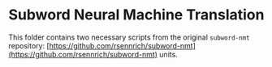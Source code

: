 Subword Neural Machine Translation
==================================

This folder contains two necessary scripts from the original `subword-nmt` repository:
[https://github.com/rsennrich/subword-nmt](https://github.com/rsennrich/subword-nmt)
units.
